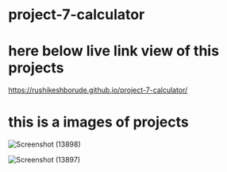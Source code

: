 # project-7-calculator


# here below live link view of this projects

https://rushikeshborude.github.io/project-7-calculator/



# this is a images of projects 


![Screenshot (13898)](https://github.com/RushikeshBorude/project-7-calculator/assets/86228914/683f2a27-bb1f-4de7-9567-e2babaee2c86)





![Screenshot (13897)](https://github.com/RushikeshBorude/project-7-calculator/assets/86228914/e75439d0-cfa9-489c-8efc-bd95174da54a)
